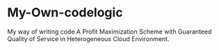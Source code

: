 # My-Own-codelogic
My way of writing code
A Profit Maximization Scheme with Guaranteed Quality of Service in   Heterogeneous Cloud Environment. 
